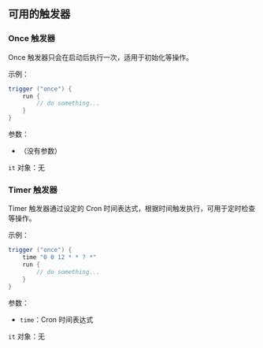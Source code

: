 ## 可用的触发器

### Once 触发器
Once 触发器只会在启动后执行一次，适用于初始化等操作。

示例：
```groovy
trigger ("once") {
    run {
        // do something...
    }
}
```
参数：
- （没有参数）

`it` 对象：无


### Timer 触发器
Timer 触发器通过设定的 Cron 时间表达式，根据时间触发执行，可用于定时检查等操作。

示例：
```groovy
trigger ("once") {
    time "0 0 12 * * ? *"
    run {
        // do something...
    }
}
```
参数：
- `time`：Cron 时间表达式

`it` 对象：无

